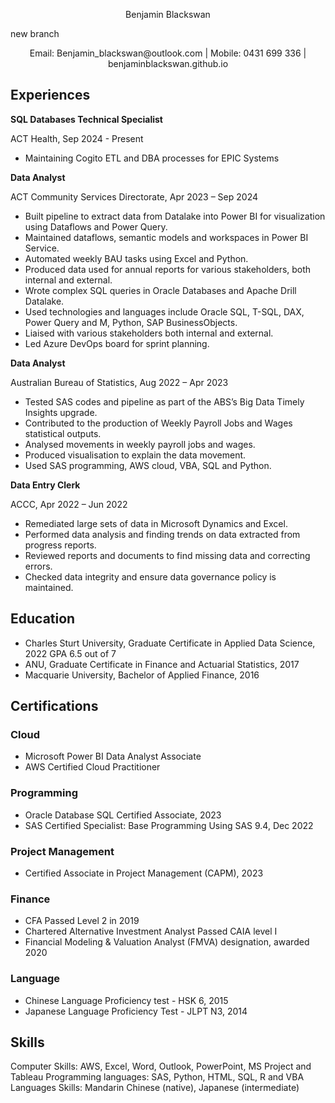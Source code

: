 <p align="center"> Benjamin Blackswan </p> new branch

<p align="center"> Email: Benjamin_blackswan@outlook.com   |   Mobile: 0431 699 336  | benjaminblackswan.github.io </p>
    

## Experiences


**SQL Databases Technical Specialist**

ACT Health, Sep 2024 - Present
* Maintaining Cogito ETL and DBA processes for EPIC Systems



**Data Analyst**

ACT Community Services Directorate, Apr 2023 – Sep 2024

* Built pipeline to extract data from Datalake into Power BI for visualization using Dataflows and Power Query.
* Maintained dataflows, semantic models and workspaces in Power BI Service.
* Automated weekly BAU tasks using Excel and Python.
* Produced data used for annual reports for various stakeholders, both internal and external.
* Wrote complex SQL queries in Oracle Databases and Apache Drill Datalake.
* Used technologies and languages include Oracle SQL, T-SQL, DAX, Power Query and M, Python, SAP BusinessObjects.
* Liaised with various stakeholders both internal and external.
* Led Azure DevOps board for sprint planning.


**Data Analyst**

Australian Bureau of Statistics, Aug 2022 – Apr 2023
* Tested SAS codes and pipeline as part of the ABS’s Big Data Timely Insights upgrade.
* Contributed to the production of Weekly Payroll Jobs and Wages statistical outputs.
* Analysed movements in weekly payroll jobs and wages.
* Produced visualisation to explain the data movement.
* Used SAS programming, AWS cloud, VBA, SQL and Python.


**Data Entry Clerk**

ACCC, Apr 2022 – Jun 2022
* Remediated large sets of data in Microsoft Dynamics and Excel.
* Performed data analysis and finding trends on data extracted from progress reports.
* Reviewed reports and documents to find missing data and correcting errors.
* Checked data integrity and ensure data governance policy is maintained.

## Education
* Charles Sturt University, Graduate Certificate in Applied Data Science, 2022 GPA 6.5 out of 7
* ANU, Graduate Certificate in Finance and Actuarial Statistics, 2017
* Macquarie University, Bachelor of Applied Finance, 2016

## Certifications
### Cloud
* Microsoft Power BI Data Analyst Associate
* AWS Certified Cloud Practitioner

### Programming
* Oracle Database SQL Certified Associate, 2023
* SAS Certified Specialist: Base Programming Using SAS 9.4, Dec 2022

### Project Management
* Certified Associate in Project Management (CAPM), 2023

### Finance
* CFA Passed Level 2 in 2019
* Chartered Alternative Investment Analyst Passed CAIA level I
* Financial Modeling & Valuation Analyst (FMVA) designation, awarded 2020

### Language
* Chinese Language Proficiency test - HSK 6, 2015                                         
* Japanese Language Proficiency Test - JLPT N3, 2014
	
## Skills
Computer Skills: AWS, Excel, Word, Outlook, PowerPoint, MS Project and Tableau
Programming languages: SAS, Python, HTML, SQL, R and VBA
Languages Skills: Mandarin Chinese (native), Japanese (intermediate)

